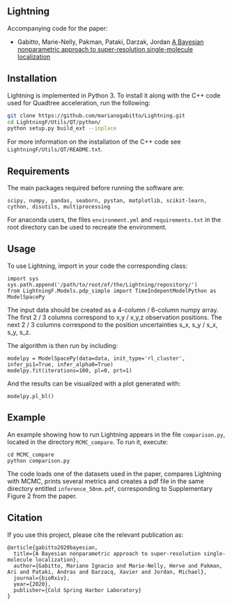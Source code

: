 ## Lightning
Accompanying code for the paper:
- Gabitto, Marie-Nelly, Pakman, Pataki, Darzak, Jordan [A  Bayesian  nonparametric approach to super-resolution single-molecule localization](https://www.biorxiv.org/content/10.1101/2020.02.15.950873v3)



## Installation
Lightning is implemented in Python 3. To install it along with the C++ code used for Quadtree acceleration, run the following:

```bash
git clone https://github.com/marianogabitto/Lightning.git
cd LightningF/Utils/QT/python/
python setup.py build_ext --inplace
```

For more information on the installation of the C++ code see `LightningF/Utils/QT/README.txt`.

## Requirements

The main packages required before running the software are:

`scipy, numpy, pandas, seaborn, pystan, matplotlib, scikit-learn, cython, disutils, multiprocessing`

For anaconda users, the files `environment.yml` and `requirements.txt` in the root directory can be used to recreate the environment.  

## Usage

To use Lightning, import in your code the corresponding class:

```
import sys
sys.path.append('/path/to/root/of/the/Lightning/repository/')
from LightningF.Models.pdp_simple import TimeIndepentModelPython as ModelSpacePy
```

The input data should be created as a 4-column / 6-column numpy array. The first 2 / 3 columns
correspond to x,y / x,y,z observation positions. The next 2 / 3 columns correspond to the position uncertainties s_x, s_y / s_x, s_y, s_z. 

The algorithm is then run by including:

```
modelpy = ModelSpacePy(data=data, init_type='rl_cluster', infer_pi1=True, infer_alpha0=True)
modelpy.fit(iterations=100, pl=0, prt=1)
```

And the results can be visualized with a plot generated with:

```
modelpy.pl_bl() 
```



## Example
An example showing how to run Lightning appears in the file `comparison.py`, located in the directory `MCMC_compare`. To run it, execute:

```
cd MCMC_compare
python comparison.py
```

The code loads one of the datasets used in the paper, compares Lightning with MCMC, prints several metrics and creates a pdf file in the same directory entitled `inference_50nm.pdf`, corresponding to Supplementary Figure 2 from the paper.


## Citation

If you use this project, please cite the relevant publication as:

```
@article{gabitto2020bayesian,
  title={A Bayesian nonparametric approach to super-resolution single-molecule localization},
  author={Gabitto, Mariano Ignacio and Marie-Nelly, Herve and Pakman, Ari and Pataki, Andras and Darzacq, Xavier and Jordan, Michael},
  journal={bioRxiv},
  year={2020},
  publisher={Cold Spring Harbor Laboratory}
}
```


